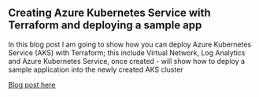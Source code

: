 ## Creating Azure Kubernetes Service with Terraform and deploying a sample app

In this blog post I am going to show how you can deploy Azure Kubernetes Service (AKS) with Terraform; this include Virtual Network, Log Analytics and Azure Kubernetes Service, once created - will show how to deploy a sample application into the newly created AKS cluster

[Blog post here](https://thomasthornton.cloud/2021/10/25/creating-azure-kubernetes-service-with-application-gateway-ingress-using-terraform-and-deploying-a-sample-app/)
